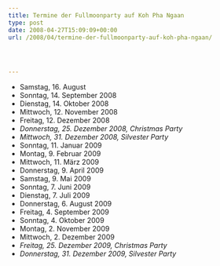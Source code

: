 ```yaml
---
title: Termine der Fullmoonparty auf Koh Pha Ngaan
type: post
date: 2008-04-27T15:09:09+00:00
url: /2008/04/termine-der-fullmoonparty-auf-koh-pha-ngaan/




---
```

  * Samstag, 16. August
  * Sonntag, 14. September 2008
  * Dienstag, 14. Oktober 2008
  * Mittwoch, 12. November 2008
  * Freitag, 12. Dezember 2008
  * _Donnerstag, 25. Dezember 2008, Christmas Party_
  * _Mittwoch, 31. Dezember 2008, Silvester Party_
  * Sonntag, 11. Januar 2009
  * Montag, 9. Februar 2009
  * Mittwoch, 11. März 2009
  * Donnerstag, 9. April 2009
  * Samstag, 9. Mai 2009
  * Sonntag, 7. Juni 2009
  * Dienstag, 7. Juli 2009
  * Donnerstag, 6. August 2009
  * Freitag, 4. September 2009
  * Sonntag, 4. Oktober 2009
  * Montag, 2. November 2009
  * Mittwoch, 2. Dezember 2009
  * _Freitag, 25. Dezember 2009, Christmas Party_
  * _Donnerstag, 31. Dezember 2009, Silvester Party_
